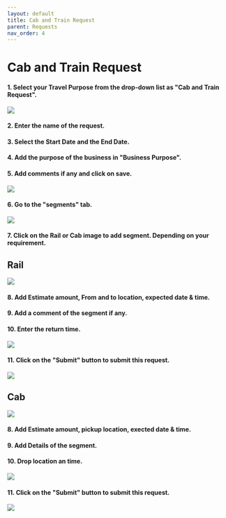 ```yaml
---
layout: default
title: Cab and Train Request
parent: Requests 
nav_order: 4
---
```


# Cab and Train Request


#### 1. Select your Travel Purpose from the drop-down list as "Cab and Train Request". 

<img src="{{ site.url }}{{ site.baseurl }}\assets\images\cab\cab1.png">

#### 2. Enter the name of the request.

#### 3. Select the Start Date and the End Date.

#### 4. Add the purpose of the business in "Business Purpose".

#### 5. Add comments if any and click on save.

<img src="{{ site.url }}{{ site.baseurl }}\assets\images\cab\cab1a.png">

#### 6. Go to the "segments" tab.

<img src="{{ site.url }}{{ site.baseurl }}\assets\images\cab\cab2a.png">

#### 7. Click on the Rail or Cab image to add segment. Depending on your requirement.

## Rail

<img src="{{ site.url }}{{ site.baseurl }}\assets\images\cab\cab3.png">  

#### 8. Add Estimate amount, From and to location, expected date & time.

#### 9. Add a comment of the segment if any.

#### 10. Enter the return time.

<img src="{{ site.url }}{{ site.baseurl }}\assets\images\cab\cab4.png">

#### 11. Click on the "Submit" button to submit this request.

<img src="{{ site.url }}{{ site.baseurl }}\assets\images\cab\cab6.png">

## Cab

<img src="{{ site.url }}{{ site.baseurl }}\assets\images\cab\cab3a.png">

#### 8. Add Estimate amount, pickup location, exected date & time.

#### 9. Add Details of the segment.

#### 10. Drop location an time.

<img src="{{ site.url }}{{ site.baseurl }}\assets\images\cab\cab5.png">

#### 11. Click on the "Submit" button to submit this request.

<img src="{{ site.url }}{{ site.baseurl }}\assets\images\cab\cab6.png">
